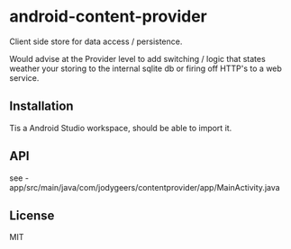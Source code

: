 # android-content-provider

  Client side store for data access / persistence.
  
  Would advise at the Provider level to add switching / logic that states weather your storing to the internal sqlite db or firing off HTTP's to a web service.

## Installation

  Tis a Android Studio workspace, should be able to import it.

## API

  see - app/src/main/java/com/jodygeers/contentprovider/app/MainActivity.java

## License

  MIT
